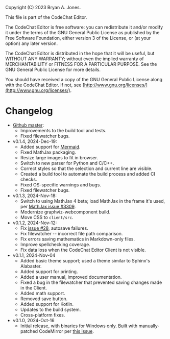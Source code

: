 Copyright (C) 2023 Bryan A. Jones.

This file is part of the CodeChat Editor.

The CodeChat Editor is free software: you can redistribute it and/or modify it
under the terms of the GNU General Public License as published by the Free
Software Foundation, either version 3 of the License, or (at your option) any
later version.

The CodeChat Editor is distributed in the hope that it will be useful, but
WITHOUT ANY WARRANTY; without even the implied warranty of MERCHANTABILITY or
FITNESS FOR A PARTICULAR PURPOSE. See the GNU General Public License for more
details.

You should have received a copy of the GNU General Public License along with the
CodeChat Editor. If not, see
[http://www.gnu.org/licenses/](http://www.gnu.org/licenses/).

# Changelog

- [Github master](https://github.com/bjones1/CodeChat_Editor):
  - Improvements to the build tool and tests.
  - Fixed filewatcher bugs.
- v0.1.4, 2024-Dec-19:
  - Added support for [Mermaid](https://mermaid.js.org/).
  - Fixed MathJax packaging.
  - Resize large images to fit in browser.
  - Switch to new parser for Python and C/C++.
  - Correct styles so that the selection and current line are visible.
  - Created a build tool to automate the build process and added CI checks.
  - Fixed OS-specific warnings and bugs.
  - Fixed filewatcher bugs.
- v0.1.3, 2024-Nov-18:
  - Switch to using MathJax 4 beta; load MathJax in the frame it's used, per
    [MathJax issue #3309](https://github.com/mathjax/MathJax/issues/3309).
  - Modernize graphviz-webcomponent build.
  - Move CSS to `client/src`.
- v0.1.2, 2024-Nov-12:
  - Fix [issue #28](https://github.com/bjones1/CodeChat_Editor/issues/28),
    autosave failures.
  - Fix filewatcher -- incorrect file path comparison.
  - Fix errors saving mathematics in Markdown-only files.
  - Improve spellchecking coverage.
  - Fix data loss when the CodeChat Editor Client is not visible.
- v0.1.1, 2024-Nov-04
  - Added basic theme support; used a theme similar to Sphinx's Alabaster.
  - Added support for printing.
  - Added a user manual, improved documentation.
  - Fixed a bug in the filewatcher that prevented saving changes made in the
    Client.
  - Added math support.
  - Removed save button.
  - Added support for Kotlin.
  - Updates to the build system.
  - Cross-platform fixes.
- v0.1.0, 2024-Oct-16
  - Initial release, with binaries for Windows only. Built with manually-patched
    CodeMirror per
    [this issue](https://github.com/bjones1/CodeChat_Editor/issues/27).
